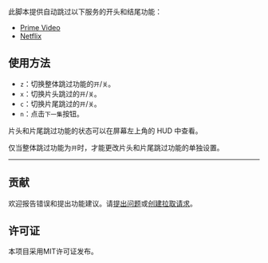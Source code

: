 此脚本提供自动跳过以下服务的开头和结尾功能：

- [Prime Video](https://amazon.co.jp/gp/video/storefront)
- [Netflix](https://netflix.com)

## 使用方法

- `z`：切换整体跳过功能的`开`/`关`。
- `x`：切换片头跳过的`开`/`关`。
- `c`：切换片尾跳过的`开`/`关`。
- `n`：点击`下一集`按钮。

片头和片尾跳过功能的状态可以在屏幕左上角的 HUD 中查看。

仅当整体跳过功能为`开`时，才能更改片头和片尾跳过功能的单独设置。

---

## 贡献

欢迎报告错误和提出功能建议。请[提出问题](https://github.com/yossy17/stream-skipper/issues)或[创建拉取请求](https://github.com/yossy17/stream-skipper/pulls)。

## 许可证

本项目采用MIT许可证发布。
